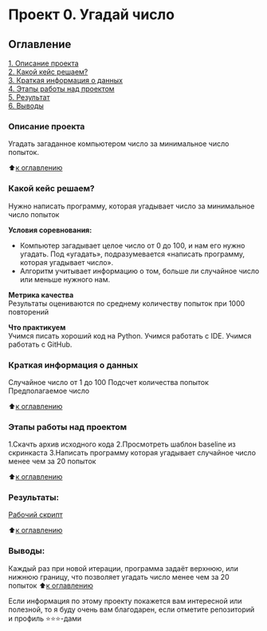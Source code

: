# Проект 0. Угадай число

## Оглавление  
[1. Описание проекта](README.md#Описание-проекта)  
[2. Какой кейс решаем?](README.md#Какой-кейс-решаем)  
[3. Краткая информация о данных](README.md#Краткая-информация-о-данных)  
[4. Этапы работы над проектом](README.md#Этапы-работы-над-проектом)  
[5. Результат](README.md#Результат)    
[6. Выводы](README.md#Выводы) 

### Описание проекта    
Угадать загаданное компьютером число за минимальное число попыток.

:arrow_up:[к оглавлению](README.md#Оглавление)


### Какой кейс решаем?    
Нужно написать программу, которая угадывает число за минимальное число попыток

**Условия соревнования:**  
- Компьютер загадывает целое число от 0 до 100, и нам его нужно угадать. Под «угадать», подразумевается «написать программу, которая угадывает число».
- Алгоритм учитывает информацию о том, больше ли случайное число или меньше нужного нам.

**Метрика качества**     
Результаты оцениваются по среднему количеству попыток при 1000 повторений

**Что практикуем**     
Учимся писать хороший код на Python.
Учимся работать с IDE.
Учимся работать с GitHub.


### Краткая информация о данных
Случайное число от 1 до 100
Подсчет количества попыток
Предполагаемое число
  
:arrow_up:[к оглавлению](README.md#Оглавление)


### Этапы работы над проектом  
1.Скачть архив исходного кода
2.Просмотреть шаблон baseline из скринкаста
3.Написать программу которая угадывает случайное число менее чем за 20 попыток

:arrow_up:[к оглавлению](README.md#Оглавление)


### Результаты:  
[Рабочий скрипт](game.py#ссылка-на-программу)  

:arrow_up:[к оглавлению](README.md#Оглавление)


### Выводы:  
Каждый раз при новой итерации, программа задаёт верхнюю, или нижнюю границу, что позволяет угадать число менее чем за 20 попыток
:arrow_up:[к оглавлению](README.md#Оглавление)


Если информация по этому проекту покажется вам интересной или полезной, то я буду очень вам благодарен, если отметите репозиторий и профиль ⭐️⭐️⭐️-дами

